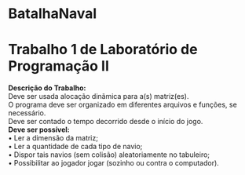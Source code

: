 # BatalhaNaval
# Trabalho 1 de Laboratório de Programação II <br/>
<b>Descrição do Trabalho: </b> <br/>
Deve ser usada alocação dinãmica para a(s) matriz(es). <br/>
O programa deve ser organizado em diferentes arquivos e funções, se necessário. <br/>
Deve ser contado o tempo decorrido desde o início do jogo. <br/>
<b>Deve ser possível:</b> <br/>
• Ler a dimensão da matriz; <br/>
• Ler a quantidade de cada tipo de navio; <br/>
• Dispor tais navios (sem colisão) aleatoriamente no tabuleiro; <br/>
• Possibilitar ao jogador jogar (sozinho ou contra o computador).

